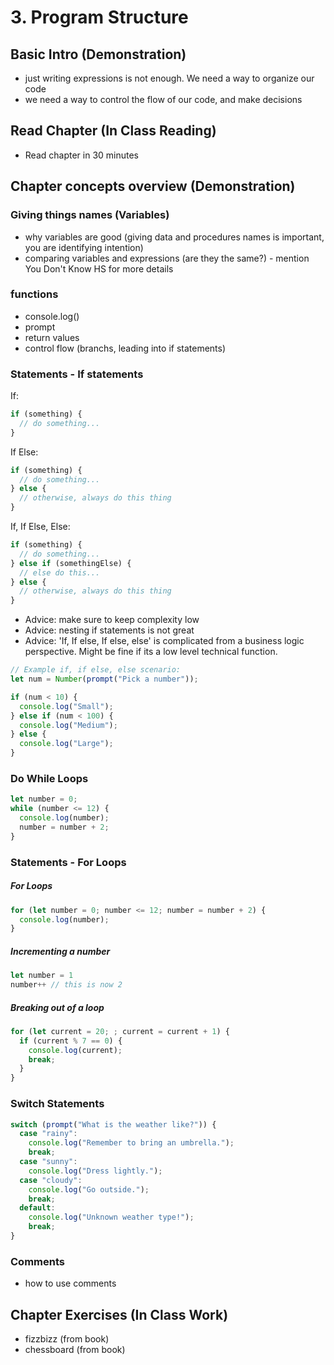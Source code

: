 # 3. Program Structure

## Basic Intro (Demonstration)

-   just writing expressions is not enough. We need a way to organize our code
-   we need a way to control the flow of our code, and make decisions

## Read Chapter (In Class Reading)

-   Read chapter in 30 minutes

## Chapter concepts overview (Demonstration)

### Giving things names (Variables)

-   why variables are good (giving data and procedures names is important, you are identifying intention)
-   comparing variables and expressions (are they the same?) - mention You Don't Know HS for more details

### functions

-   console.log()
-   prompt
-   return values
-   control flow (branchs, leading into if statements)

### Statements - If statements

If:
```js
if (something) {
  // do something...
}

```
If Else:
```js
if (something) {
  // do something...
} else {
  // otherwise, always do this thing
}
```

If, If Else, Else:
```js
if (something) {
  // do something...
} else if (somethingElse) {
  // else do this...
} else {
  // otherwise, always do this thing
}
```
-   Advice: make sure to keep complexity low
-   Advice: nesting if statements is not great
- Advice: 'If, If else, If else, else' is complicated from a business logic perspective. Might be fine if its a low level technical function.

```js
// Example if, if else, else scenario:
let num = Number(prompt("Pick a number"));

if (num < 10) {
  console.log("Small");
} else if (num < 100) {
  console.log("Medium");
} else {
  console.log("Large");
}
```

### Do While Loops
```js
let number = 0;
while (number <= 12) {
  console.log(number);
  number = number + 2;
}
```

### Statements - For Loops

##### For Loops
```js
for (let number = 0; number <= 12; number = number + 2) {
  console.log(number);
}
```
##### Incrementing a number
```js
let number = 1
number++ // this is now 2
```

##### Breaking out of a loop
```js
for (let current = 20; ; current = current + 1) {
  if (current % 7 == 0) {
    console.log(current);
    break;
  }
}
```

### Switch Statements

```js
switch (prompt("What is the weather like?")) {
  case "rainy":
    console.log("Remember to bring an umbrella.");
    break;
  case "sunny":
    console.log("Dress lightly.");
  case "cloudy":
    console.log("Go outside.");
    break;
  default:
    console.log("Unknown weather type!");
    break;
}

```

### Comments

-   how to use comments

## Chapter Exercises (In Class Work)

-   fizzbizz (from book)
-   chessboard (from book)
